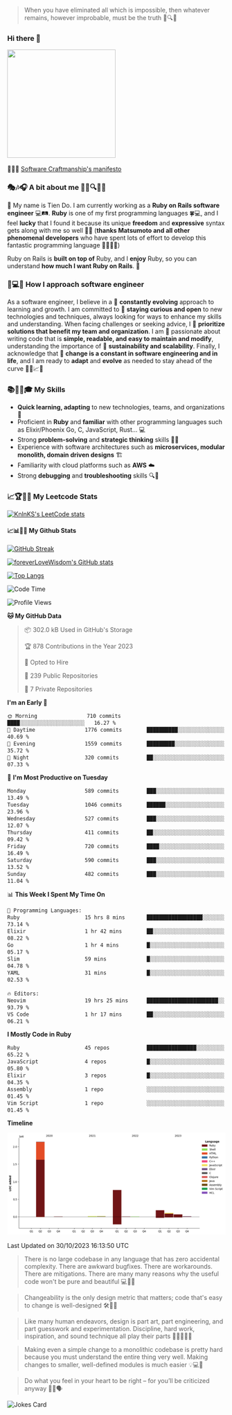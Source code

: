 > When you have eliminated all which is impossible, then whatever remains, however improbable, must be the truth 🤔🔍💡
### Hi there 👋

<!--
**foreverLoveWisdom/foreverLoveWisdom** is a ✨ _special_ ✨ repository because its `README.md` (this file) appears on your GitHub profile.

Here are some ideas to get you started:

- 🔭 I’m currently working on ...
- 🌱 I’m currently learning ...
- 👯 I’m looking to collaborate on ...
- 🤔 I’m looking for help with ...
- 💬 Ask me about ...
- 📫 How to reach me: ...
- 😄 Pronouns: ...
- ⚡ Fun fact: ...
-->

<img src="https://codecondo.com/wp-content/uploads/2017/09/railslogo.png" width="250" height="250">

 📜🔨🌟 [Software Craftmanship's manifesto](http://manifesto.softwarecraftsmanship.org/)

### 🎭🎶🎧 A bit about me 🕵️‍♀️🔍🕵️‍♂️
👋 My name is Tien Do. I am currently working as a **Ruby on Rails software engineer** 💻🛤️. **Ruby** is one of my first programming languages 🍀💻, and I feel **lucky** that I found it because its unique **freedom** and **expressive** syntax gets along with me so well 🤗💬 (**thanks Matsumoto and all other phenomenal developers** who have spent lots of effort to develop this fantastic programming language 🙏👨‍💻🌟)

Ruby on Rails is **built on top of** Ruby, and I **enjoy** Ruby, so you can understand **how much I want Ruby on Rails**. 🤩

### 🤔💻🔨 How I approach software engineer
As a software engineer, I believe in a 🔄 **constantly evolving** approach to learning and growth. I am committed to 🤔 **staying curious and open** to new technologies and techniques, always looking for ways to enhance my skills and understanding. When facing challenges or seeking advice, I 👥  **prioritize solutions that benefit my team and organization**. I am 🎉 passionate about writing code that is **simple, readable, and easy to maintain and modify**, understanding the importance of 🌱 **sustainability and scalability**. Finally, I acknowledge that 🌊 **change is a constant in software engineering and in life**, and I am ready to **adapt** and **evolve** as needed to stay ahead of the curve 🏃‍♂️📈🔄

### 📚🧑‍💻🎓 My Skills
- **Quick learning, adapting** to new technologies, teams, and organizations 🚀
- Proficient in **Ruby** and **familiar** with other programming languages such as Elixir/Phoenix Go, C, JavaScript, Rust... 💻
- Strong **problem-solving** and **strategic thinking** skills 🤔💡
- Experience with software architectures such as **microservices, modular monolith, domain driven designs** 🏗️
- Familiarity with cloud platforms such as **AWS** ☁️ 
- Strong **debugging** and **troubleshooting** skills 🔍🐞


### 📈🏆🧑‍💻 My Leetcode Stats
[![KnlnKS's LeetCode stats](https://leetcode-stats-six.vercel.app/?username=foreverLoveWisdom&theme=dark)](https://github.com/KnlnKS/leetcode-stats)

#### 📈📊👨‍💻  My Github Stats

[![GitHub Streak](https://github-readme-streak-stats.herokuapp.com/?user=foreverLoveWisdom&theme=dracula)](https://git.io/streak-stats)
&nbsp;
&nbsp;

[![foreverLoveWisdom's GitHub stats](https://github-readme-stats.vercel.app/api?username=foreverLoveWisdom&show_icons=true&theme=react&count_private=true)](https://github.com/anuraghazra/github-readme-stats)

[![Top Langs](https://github-readme-stats.vercel.app/api/top-langs/?username=foreverLoveWisdom&show_icons=true&theme=vue-dark)](https://github.com/anuraghazra/github-readme-stats)

<!--START_SECTION:waka-->
![Code Time](http://img.shields.io/badge/Code%20Time-2%2C449%20hrs%2049%20mins-blue)

![Profile Views](http://img.shields.io/badge/Profile%20Views-0-blue)

**🐱 My GitHub Data** 

> 📦 302.0 kB Used in GitHub's Storage 
 > 
> 🏆 878 Contributions in the Year 2023
 > 
> 💼 Opted to Hire
 > 
> 📜 239 Public Repositories 
 > 
> 🔑 7 Private Repositories 
 > 
**I'm an Early 🐤** 

```text
🌞 Morning                710 commits         ████░░░░░░░░░░░░░░░░░░░░░   16.27 % 
🌆 Daytime                1776 commits        ██████████░░░░░░░░░░░░░░░   40.69 % 
🌃 Evening                1559 commits        █████████░░░░░░░░░░░░░░░░   35.72 % 
🌙 Night                  320 commits         ██░░░░░░░░░░░░░░░░░░░░░░░   07.33 % 
```
📅 **I'm Most Productive on Tuesday** 

```text
Monday                   589 commits         ███░░░░░░░░░░░░░░░░░░░░░░   13.49 % 
Tuesday                  1046 commits        ██████░░░░░░░░░░░░░░░░░░░   23.96 % 
Wednesday                527 commits         ███░░░░░░░░░░░░░░░░░░░░░░   12.07 % 
Thursday                 411 commits         ██░░░░░░░░░░░░░░░░░░░░░░░   09.42 % 
Friday                   720 commits         ████░░░░░░░░░░░░░░░░░░░░░   16.49 % 
Saturday                 590 commits         ███░░░░░░░░░░░░░░░░░░░░░░   13.52 % 
Sunday                   482 commits         ███░░░░░░░░░░░░░░░░░░░░░░   11.04 % 
```


📊 **This Week I Spent My Time On** 

```text
💬 Programming Languages: 
Ruby                     15 hrs 8 mins       ██████████████████░░░░░░░   73.14 % 
Elixir                   1 hr 42 mins        ██░░░░░░░░░░░░░░░░░░░░░░░   08.22 % 
Go                       1 hr 4 mins         █░░░░░░░░░░░░░░░░░░░░░░░░   05.17 % 
Slim                     59 mins             █░░░░░░░░░░░░░░░░░░░░░░░░   04.78 % 
YAML                     31 mins             █░░░░░░░░░░░░░░░░░░░░░░░░   02.53 % 

🔥 Editors: 
Neovim                   19 hrs 25 mins      ███████████████████████░░   93.79 % 
VS Code                  1 hr 17 mins        ██░░░░░░░░░░░░░░░░░░░░░░░   06.21 % 
```

**I Mostly Code in Ruby** 

```text
Ruby                     45 repos            ████████████████░░░░░░░░░   65.22 % 
JavaScript               4 repos             █░░░░░░░░░░░░░░░░░░░░░░░░   05.80 % 
Elixir                   3 repos             █░░░░░░░░░░░░░░░░░░░░░░░░   04.35 % 
Assembly                 1 repo              ░░░░░░░░░░░░░░░░░░░░░░░░░   01.45 % 
Vim Script               1 repo              ░░░░░░░░░░░░░░░░░░░░░░░░░   01.45 % 
```



**Timeline**

![Lines of Code chart](https://raw.githubusercontent.com/foreverLoveWisdom/foreverLoveWisdom/main/assets/bar_graph.png)


 Last Updated on 30/10/2023 16:13:50 UTC
<!--END_SECTION:waka-->


> There is no large codebase in any language that has zero accidental complexity. There are awkward bugfixes. There are workarounds. There are mitigations.
> There are many many reasons why the useful code won't be pure and beautiful 💻🐞🤔

> Changeability is the only design metric that matters; code that's easy to change is well-designed 🛠️🔄🎨

> Like many human endeavors, design is part art, part engineering, and part guesswork and experimentation. Discipline, hard work, inspiration, and sound technique all play their parts 🎨🧑‍💻🔬🧪

> Mak­ing even a sim­ple change to a mono­lith­ic code­base is pret­ty hard because you must under­stand the entire thing very well. Mak­ing changes to small­er, well-defined mod­ules is much easier 💡💻🤔
 
 > Do what you feel in your heart to be right – for you’ll be criticized anyway 💖🙏🗣️ 
 
![Jokes Card](https://readme-jokes.vercel.app/api)
